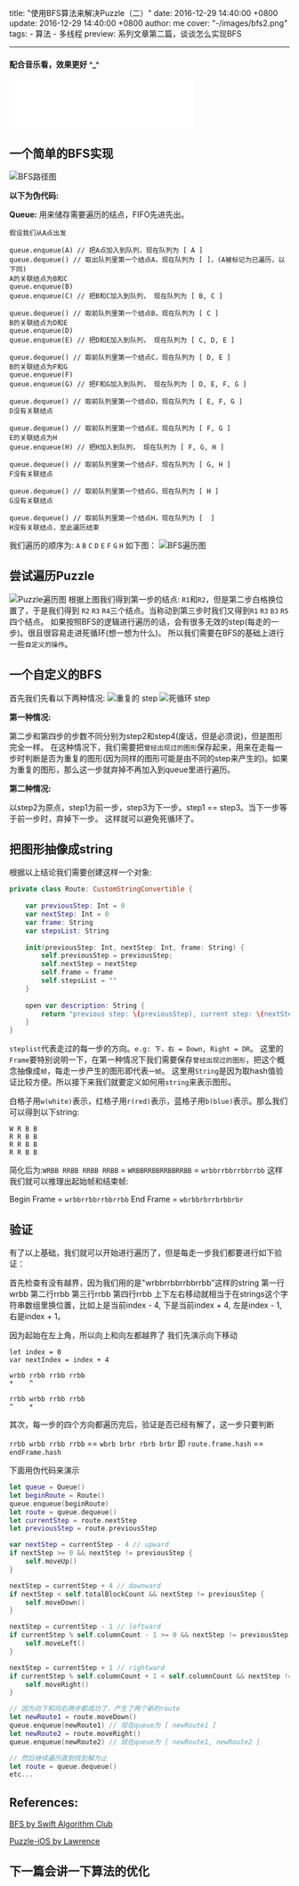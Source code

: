 title: "使用BFS算法来解决Puzzle（二）"
date: 2016-12-29 14:40:00 +0800
update: 2016-12-29 14:40:00 +0800
author: me
cover: "-/images/bfs2.png"
tags:
    - 算法
    - 多线程
preview: 系列文章第二篇，谈谈怎么实现BFS

---

#### 配合音乐看，效果更好 ^_^
<iframe frameborder="no" border="0" marginwidth="0" marginheight="0" width=330 height=86 src="//music.163.com/outchain/player?type=2&id=33922453&auto=1&height=66"></iframe>

## 一个简单的BFS实现

![BFS路径图](-/images/bfs3.png)

**以下为伪代码:**

**Queue:** 用来储存需要遍历的结点，FIFO先进先出。
``` text
假设我们从A点出发

queue.enqueue(A) // 把A点加入到队列，现在队列为 [ A ]
queue.dequeue() // 取出队列里第一个结点A，现在队列为 [ ]，(A被标记为已遍历，以下同)
A的关联结点为B和C
queue.enqueue(B)
queue.enqueue(C) // 把B和C加入到队列， 现在队列为 [ B, C ]

queue.dequeue() // 取前队列里第一个结点B，现在队列为 [ C ]
B的关联结点为D和E
queue.enqueue(D)
queue.enqueue(E) // 把D和E加入到队列， 现在队列为 [ C, D, E ]

queue.dequeue() // 取前队列里第一个结点C，现在队列为 [ D, E ]
B的关联结点为F和G
queue.enqueue(F)
queue.enqueue(G) // 把F和G加入到队列， 现在队列为 [ D, E, F, G ]

queue.dequeue() // 取前队列里第一个结点D，现在队列为 [ E, F, G ]
D没有关联结点

queue.dequeue() // 取前队列里第一个结点E，现在队列为 [ F, G ]
E的关联结点为H
queue.enqueue(H) // 把H加入到队列， 现在队列为 [ F, G, H ]

queue.dequeue() // 取前队列里第一个结点F，现在队列为 [ G, H ]
F没有关联结点

queue.dequeue() // 取前队列里第一个结点G，现在队列为 [ H ]
G没有关联结点

queue.dequeue() // 取前队列里第一个结点H，现在队列为 [  ]
H没有关联结点，至此遍历结束
```
我们遍历的顺序为: `A` `B` `C` `D` `E` `F` `G` `H` 如下图：
![BFS遍历图](-/images/bfs4.png)

## 尝试遍历Puzzle
![Puzzle遍历图](-/images/bfs5.png)
根据上图我们得到第一步的结点: `R1`和`R2`，但是第二步白格换位置了，于是我们得到
`R2` `R3` `R4`三个结点。当称动到第三步时我们又得到`R1` `R3` `B3` `R5`四个结点。
如果按照BFS的逻辑进行遍历的话，会有很多无效的step(每走的一步)。很且很容易走进死循环(想一想为什么)。
所以我们需要在BFS的基础上进行一些`自定义的操作`。

## 一个自定义的BFS
首先我们先看以下两种情况:
![重复的 step](-/images/bfs6.png)
![死循环 step](-/images/bfs7.png)

**第一种情况:**

第二步和第四步的步数不同分别为step2和step4(废话，但是必须说)，但是图形完全一样。
在这种情况下，我们需要把`曾经出现过的图形`保存起来，用来在走每一步时判断是否为重复的图形(因为同样的图形可能是由不同的step来产生的)。如果为重复的图形，那么这一步就弃掉不再加入到queue里进行遍历。

**第二种情况:**

以step2为原点，step1为前一步，step3为下一步。step1 == step3。当下一步等于前一步时，弃掉下一步。
这样就可以避免死循环了。

## 把图形抽像成string

根据以上结论我们需要创建这样一个对象:
``` swift
private class Route: CustomStringConvertible {
    
    var previousStep: Int = 0
    var nextStep: Int = 0
    var frame: String
    var stepsList: String
    
    init(previousStep: Int, nextStep: Int, frame: String) {
        self.previousStep = previousStep;
        self.nextStep = nextStep
        self.frame = frame
        self.stepsList = ""
    }
    
    open var description: String {
        return "previous step: \(previousStep), current step: \(nextStep), frame: \(frame), steps: \(stepsList)"
    }
}
```
`steplist`代表走过的每一步的方向。`e.g: 下，右 = Down, Right = DR`。
这里的`Frame`要特别说明一下，在第一种情况下我们需要保存`曾经出现过的图形`，把这个概念抽像成`帧`，每走一步产生的图形即代表`一帧`。
这里用`String`是因为取hash值验证比较方便。所以接下来我们就要定义如何用`string`来表示图形。

白格子用`w(white)`表示，红格子用`r(red)`表示，蓝格子用`b(blue)`表示。那么我们可以得到以下string:
``` text
W R B B
R R B B
R R B B
R R B B
```
简化后为:`WRBB RRBB RRBB RRBB` = `WRBBRRBBRRBBRRBB` = `wrbbrrbbrrbbrrbb`
这样我们就可以推理出起始帧和结束帧:

Begin Frame = `wrbbrrbbrrbbrrbb`
End Frame = `wbrbbrbrrbrbbrbr`

## 验证
有了以上基础，我们就可以开始进行遍历了，但是每走一步我们都要进行如下验证：

首先检查有没有越界，因为我们用的是"wrbbrrbbrrbbrrbb"这样的string
第一行wrbb 第二行rrbb 第三行rrbb 第四行rrbb
上下左右移动就相当于在strings这个字符串数组里换位置，比如上是当前index - 4,
下是当前index + 4, 左是index - 1, 右是index + 1。

因为起始在左上角，所以向上和向左都越界了
我们先演示向下移动
``` text
let index = 0
var nextIndex = index + 4

wrbb rrbb rrbb rrbb
*    ^

rrbb wrbb rrbb rrbb
^    *
```
其次，每一步的四个方向都遍历完后，验证是否已经有解了，这一步只要判断

`rrbb wrbb rrbb rrbb` == `wbrb brbr rbrb brbr` 即
`route.frame.hash` == `endFrame.hash`

下面用伪代码来演示
``` swift
let queue = Queue()
let beginRoute = Route()
queue.enqueue(beginRoute)
let route = queue.dequeue()
let currentStep = route.nextStep
let previousStep = route.previousStep

var nextStep = currentStep - 4 // upward
if nextStep >= 0 && nextStep != previousStep {
    self.moveUp()
}

nextStep = currentStep + 4 // downward
if nextStep < self.totalBlockCount && nextStep != previousStep {
    self.moveDown()
}

nextStep = currentStep - 1 // leftward
if currentStep % self.columnCount - 1 >= 0 && nextStep != previousStep {
    self.moveLeft()
}

nextStep = currentStep + 1 // rightward
if currentStep % self.columnCount + 1 < self.columnCount && nextStep != previousStep {
    self.moveRight()
}

// 因为向下和向右两步都成功了，产生了两个新的route
let newRoute1 = route.moveDown() 
queue.enqueue(newRoute1) // 现在queue为 [ newRoute1 ]
let newRoute2 = route.moveRight()
queue.enqueue(newRoute2) // 现在queue为 [ newRoute1, newRoute2 ]

// 然后继续遍历直到找到解为止
let route = queue.dequeue()
etc...

```

## References:
[BFS by Swift Algorithm Club](https://github.com/raywenderlich/swift-algorithm-club/tree/master/Breadth-First%20Search)

[Puzzle-iOS by Lawrence](https://github.com/LawrenceHan/Puzzle-iOS/blob/master/Puzzle_iOS/Puzzle_iOS/PuzzleSwift.swift)

## 下一篇会讲一下算法的优化

